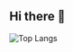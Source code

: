 ## Hi there 👋

![Top Langs](https://github-readme-stats.vercel.app/api/top-langs/?username=Hi-Tech-Mechanic&layout=donut&hide=ShaderLab,tcl)

<!--
**Hi-Tech-Mechanic/Hi-Tech-Mechanic** is a ✨ _special_ ✨ repository because its `README.md` (this file) appears on your GitHub profile.

Here are some ideas to get you started:

- 🔭 I’m currently working on ...
- 🌱 I’m currently learning ...
- 👯 I’m looking to collaborate on ...
- 🤔 I’m looking for help with ...
- 💬 Ask me about ...
- 📫 How to reach me: ...
- 😄 Pronouns: ...
- ⚡ Fun fact: ...
-->

